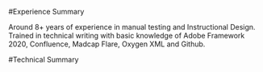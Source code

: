 #Experience Summary

Around 8+ years of experience in manual testing and Instructional Design.
Trained in technical writing with basic knowledge of Adobe Framework 2020, Confluence, Madcap Flare, Oxygen  XML and Github. 

#Technical Summary
